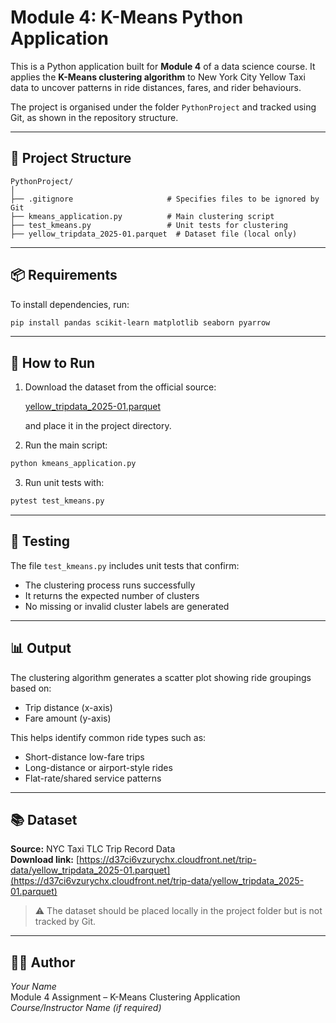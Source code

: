 # Module 4: K-Means Python Application

This is a Python application built for **Module 4** of a data science course. It applies the **K-Means clustering algorithm** to New York City Yellow Taxi data to uncover patterns in ride distances, fares, and rider behaviours.

The project is organised under the folder `PythonProject` and tracked using Git, as shown in the repository structure.

---

## 📁 Project Structure

```
PythonProject/
│
├── .gitignore                     # Specifies files to be ignored by Git
├── kmeans_application.py          # Main clustering script
├── test_kmeans.py                 # Unit tests for clustering
├── yellow_tripdata_2025-01.parquet  # Dataset file (local only)
```

---

## 📦 Requirements

To install dependencies, run:

```bash
pip install pandas scikit-learn matplotlib seaborn pyarrow
```

---

## 🚀 How to Run

1. Download the dataset from the official source:

   [yellow_tripdata_2025-01.parquet](https://d37ci6vzurychx.cloudfront.net/trip-data/yellow_tripdata_2025-01.parquet)

   and place it in the project directory.

2. Run the main script:

```bash
python kmeans_application.py
```

3. Run unit tests with:

```bash
pytest test_kmeans.py
```

---

## 🧪 Testing

The file `test_kmeans.py` includes unit tests that confirm:
- The clustering process runs successfully
- It returns the expected number of clusters
- No missing or invalid cluster labels are generated

---

## 📊 Output

The clustering algorithm generates a scatter plot showing ride groupings based on:

- Trip distance (x-axis)
- Fare amount (y-axis)

This helps identify common ride types such as:
- Short-distance low-fare trips
- Long-distance or airport-style rides
- Flat-rate/shared service patterns

---

## 📚 Dataset

**Source:** NYC Taxi TLC Trip Record Data  
**Download link:** [https://d37ci6vzurychx.cloudfront.net/trip-data/yellow_tripdata_2025-01.parquet](https://d37ci6vzurychx.cloudfront.net/trip-data/yellow_tripdata_2025-01.parquet)

> ⚠️ The dataset should be placed locally in the project folder but is not tracked by Git.

---

## 👨‍💻 Author

*Your Name*  
Module 4 Assignment – K-Means Clustering Application  
*Course/Instructor Name (if required)*
